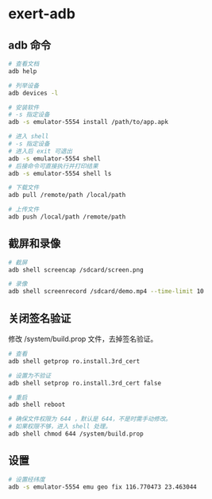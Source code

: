 # exert-adb

## adb 命令

```bash
# 查看文档
adb help

# 列举设备
adb devices -l

# 安装软件
# -s 指定设备
adb -s emulator-5554 install /path/to/app.apk

# 进入 shell
# -s 指定设备
# 进入后 exit 可退出
adb -s emulator-5554 shell
# 后接命令可直接执行并打印结果
adb -s emulator-5554 shell ls

# 下载文件
adb pull /remote/path /local/path

# 上传文件
adb push /local/path /remote/path
```

## 截屏和录像

```bash
# 截屏
adb shell screencap /sdcard/screen.png

# 录像
adb shell screenrecord /sdcard/demo.mp4 --time-limit 10
```

## 关闭签名验证

修改 /system/build.prop 文件，去掉签名验证。

```bash
# 查看
adb shell getprop ro.install.3rd_cert

# 设置为不验证
adb shell setprop ro.install.3rd_cert false

# 重启
adb shell reboot

# 确保文件权限为 644 ，默认是 644，不是时需手动修改。
# 如果权限不够，进入 shell 处理。
adb shell chmod 644 /system/build.prop
```


## 设置

```bash
# 设置经纬度
adb -s emulator-5554 emu geo fix 116.770473 23.463044
```
